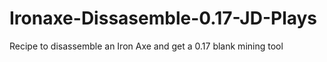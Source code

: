 # Ironaxe-Dissasemble-0.17-JD-Plays
Recipe to disassemble an Iron Axe and get a 0.17 blank mining tool
